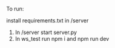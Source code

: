To run:

install requirements.txt in /server

1. In /server start server.py
2. In ws_test run npm i and npm run dev
